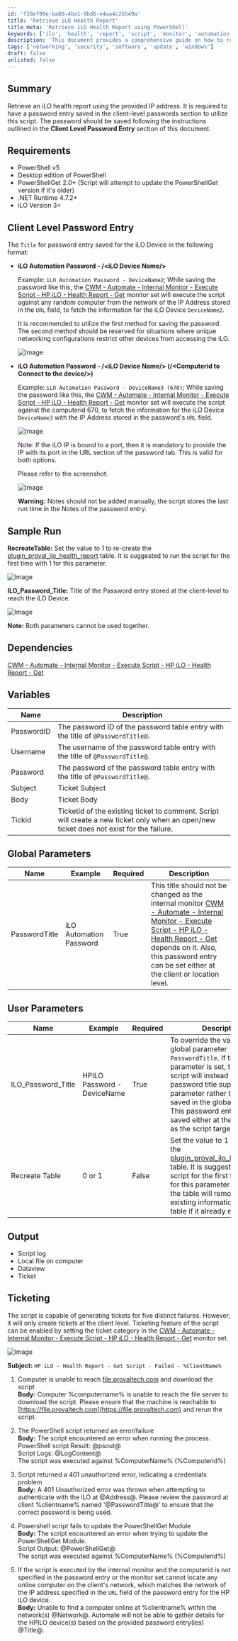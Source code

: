 ```yaml
---
id: 'f28ef90e-ba80-4ba1-9bd6-e4aa4c2b549a'
title: 'Retrieve iLO Health Report'
title_meta: 'Retrieve iLO Health Report using PowerShell'
keywords: ['ilo', 'health', 'report', 'script', 'monitor', 'automation']
description: 'This document provides a comprehensive guide on how to retrieve an iLO health report using a PowerShell script. It includes requirements, client-level password entry instructions, sample runs, dependencies, and ticketing capabilities for failures encountered during execution.'
tags: ['networking', 'security', 'software', 'update', 'windows']
draft: false
unlisted: false
---
```

## Summary

Retrieve an iLO health report using the provided IP address. It is required to have a password entry saved in the client-level passwords section to utilize this script. The password should be saved following the instructions outlined in the **Client Level Password Entry** section of this document.

## Requirements

- PowerShell v5
- Desktop edition of PowerShell
- PowerShellGet 2.0+ (Script will attempt to update the PowerShellGet version if it's older)
- .NET Runtime 4.7.2+
- iLO Version 3+

## Client Level Password Entry

The `Title` for password entry saved for the iLO Device in the following format:

- **iLO Automation Password - /\<iLO Device Name/>**

  Example: `iLO Automation Password - DeviceName2`; While saving the password like this, the [CWM - Automate - Internal Monitor - Execute Script - HP iLO - Health Report - Get](https://proval.itglue.com/DOC-5078775-12879037) monitor set will execute the script against any random computer from the network of the IP Address stored in the `URL` field, to fetch the information for the iLO Device `DeviceName2`.

  It is recommended to utilize the first method for saving the password. The second method should be reserved for situations where unique networking configurations restrict other devices from accessing the iLO.

  ![Image](../../../static/img/HP-iLO---Health-Report---Get/image_1.png)

- **iLO Automation Password - /\<iLO Device Name/> (/\<Computerid to Connect to the device/>)**

  Example: `iLO Automation Password - DeviceName3 (670)`; While saving the password like this, the [CWM - Automate - Internal Monitor - Execute Script - HP iLO - Health Report - Get](https://proval.itglue.com/DOC-5078775-12879037) monitor set will execute the script against the computerid 670, to fetch the information for the iLO Device `DeviceName3` with the IP Address stored in the password's `URL` field.

  ![Image](../../../static/img/HP-iLO---Health-Report---Get/image_2.png)

  Note: If the iLO IP is bound to a port, then it is mandatory to provide the IP with its port in the URL section of the password tab. This is valid for both options.

  Please refer to the screenshot:

  ![Image](../../../static/img/HP-iLO---Health-Report---Get/image_3.png)

  **Warning:** Notes should not be added manually, the script stores the last run time in the Notes of the password entry.

## Sample Run

**RecreateTable:** Set the value to 1 to re-create the [plugin_proval_ilo_health_report](https://proval.itglue.com/DOC-5078775-10072560) table. It is suggested to run the script for the first time with 1 for this parameter.

![Image](../../../static/img/HP-iLO---Health-Report---Get/image_4.png)

**ILO_Password_Title:** Title of the Password entry stored at the client-level to reach the iLO Device.

![Image](../../../static/img/HP-iLO---Health-Report---Get/image_5.png)

**Note:** Both parameters cannot be used together.

## Dependencies

[CWM - Automate - Internal Monitor - Execute Script - HP iLO - Health Report - Get](https://proval.itglue.com/DOC-5078775-12879037)

## Variables

| Name       | Description                                                                                          |
|------------|------------------------------------------------------------------------------------------------------|
| PasswordID | The password ID of the password table entry with the title of `@PasswordTitle@`.                   |
| Username   | The username of the password table entry with the title of `@PasswordTitle@`.                       |
| Password   | The password of the password table entry with the title of `@PasswordTitle@`.                       |
| Subject    | Ticket Subject                                                                                       |
| Body       | Ticket Body                                                                                          |
| Tickid     | Ticketid of the existing ticket to comment. Script will create a new ticket only when an open/new ticket does not exist for the failure. |

## Global Parameters

| Name          | Example                      | Required | Description                                                                                                           |
|---------------|------------------------------|----------|-----------------------------------------------------------------------------------------------------------------------|
| PasswordTitle | iLO Automation Password       | True     | This title should not be changed as the internal monitor [CWM - Automate - Internal Monitor - Execute Script - HP iLO - Health Report - Get](https://proval.itglue.com/DOC-5078775-12879037) depends on it. Also, this password entry can be set either at the client or location level. |

## User Parameters

| Name              | Example                     | Required | Description                                                                                                                                                                                           |
|-------------------|-----------------------------|----------|-------------------------------------------------------------------------------------------------------------------------------------------------------------------------------------------------------|
| ILO_Password_Title| HPILO Password - DeviceName | True     | To override the value of the global parameter `PasswordTitle`. If this parameter is set, then the script will instead utilize the password title supplied by this parameter rather than the one saved in the global parameter. This password entry can be saved either at the client level as the script target. |
| Recreate Table     | 0 or 1                     | False    | Set the value to 1 to re-create the [plugin_proval_ilo_health_report](https://proval.itglue.com/DOC-5078775-10072560) table. It is suggested to run the script for the first time with 1 for this parameter.Recreating the table will remove the existing information from the table if it already exists. |

## Output

- Script log
- Local file on computer
- Dataview
- Ticket

## Ticketing

The script is capable of generating tickets for five distinct failures. However, it will only create tickets at the client level. Ticketing feature of the script can be enabled by setting the ticket category in the [CWM - Automate - Internal Monitor - Execute Script - HP iLO - Health Report - Get](https://proval.itglue.com/DOC-5078775-12879037) monitor set.

![Image](../../../static/img/HP-iLO---Health-Report---Get/image_6.png)

**Subject:** `HP iLO - Health Report - Get Script - Failed - %ClientName%`

1. Computer is unable to reach [file.provaltech.com](http://file.provaltech.com) and download the script  
   **Body:** Computer %computername% is unable to reach the file server to download the script. Please ensure that the machine is reachable to [https://file.provaltech.com](https://file.provaltech.com) and rerun the script.
   
2. The PowerShell script returned an error/failure  
   **Body:** The script encountered an error when running the process.  
   PowerShell script Result: @psout@  
   Script Logs: @LogContent@  
   The script was executed against %ComputerName% (%Computerid%)
   
3. Script returned a 401 unauthorized error, indicating a credentials problem  
   **Body:** A 401 Unauthorized error was thrown when attempting to authenticate with the iLO at @Address@. Please review the password at client %clientname% named '@PasswordTitle@' to ensure that the correct password is being used.
   
4. Powershell script fails to update the PowerShellGet Module  
   **Body:** The script encountered an error when trying to update the PowerShellGet Module.  
   Script Output: @PowerShellGet@  
   The script was executed against %ComputerName% (%Computerid%)
   
5. If the script is executed by the internal monitor and the computerid is not specified in the password entry or the monitor set cannot locate any online computer on the client's network, which matches the network of the IP address specified in the `URL` field of the password entry for the HP iLO device.  
   **Body:** Unable to find a computer online at %clientname% within the network(s) @Network@. Automate will not be able to gather details for the HPILO device(s) based on the provided password entry(ies) @Title@.











